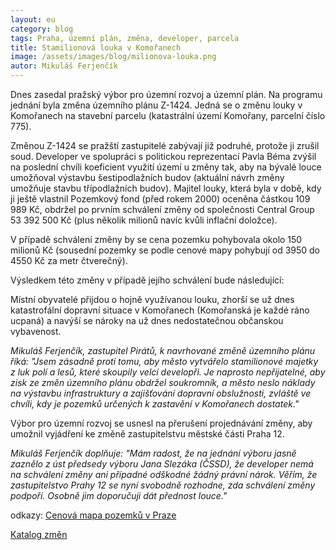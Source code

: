 ```yaml
---
layout: eu
category: blog
tags: Praha, územní plán, změna, developer, parcela
title: Stamilionová louka v Komořanech
image: /assets/images/blog/milionova-louka.png
autor: Mikuláš Ferjenčík
---
```


Dnes zasedal pražský výbor pro územní rozvoj a územní plán. Na programu jednání byla změna územního plánu Z-1424. Jedná se o změnu louky v Komořanech na stavební parcelu (katastrální území Komořany, parcelní číslo 775).

Změnou Z-1424 se pražští zastupitelé zabývají již podruhé, protože ji zrušil soud. Developer ve spolupráci s politickou reprezentací Pavla Béma zvýšil na poslední chvíli koeficient využití území u změny tak, aby na bývalé louce umožňoval výstavbu šestipodlažních budov (aktuální návrh změny umožňuje stavbu třípodlažních budov). Majitel louky, která byla v době, kdy ji ještě vlastnil Pozemkový fond (před rokem 2000) oceněna částkou 109 989 Kč, obdržel po prvním schválení změny od společnosti Central Group 53 392 500 Kč (plus několik milionů navíc kvůli inflační doložce).

V případě schválení změny by se cena pozemku pohybovala okolo 150 milionů Kč (sousední pozemky se podle cenové mapy pohybují od 3950 do 4550 Kč za metr čtverečný).

Výsledkem této změny v případě jejího schválení bude následující:

Místní obyvatelé přijdou o hojně využívanou louku, zhorší se už dnes katastrofální dopravní situace v Komořanech (Komořanská je každé ráno ucpaná) a navýší se nároky na už dnes nedostatečnou občanskou vybavenost.

*Mikuláš Ferjenčík, zastupitel Pirátů, k navrhované změně územního plánu říká: "Jsem zásadně proti tomu, aby město vytvářelo stamilionové majetky z luk polí a lesů, které skoupily velcí developři. Je naprosto nepřijatelné, aby zisk ze změn územního plánu obdržel soukromník, a město neslo náklady na výstavbu infrastruktury a zajišťování dopravní obslužnosti, zvláště ve chvíli, kdy je pozemků určených k zastavění v Komořanech dostatek."*

Výbor pro územní rozvoj se usnesl na přerušení projednávání změny, aby umožnil vyjádření ke změně zastupitelstvu městské části Praha 12.

*Mikuláš Ferjenčík doplňuje: "Mám radost, že na jednání výboru jasně zaznělo z úst předsedy výboru Jana Slezáka (ČSSD), že developer nemá na schválení změny ani případné odškodné žádný právní nárok. Věřím, že zastupitelstvo Prahy 12 se nyní svobodně rozhodne, zda schválení změny podpoří. Osobně jim doporučuji dát přednost louce."*

odkazy:
[Cenová mapa pozemků v Praze](http://mpp.praha.eu/app/map/cenova-mapa/)

[Katalog změn](http://wgp.urm.cz/app/tms/aplk/db/zmenyup/zmeny/index.php)
